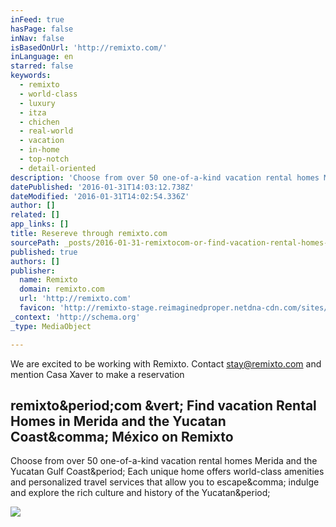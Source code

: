 ```yaml
---
inFeed: true
hasPage: false
inNav: false
isBasedOnUrl: 'http://remixto.com/'
inLanguage: en
starred: false
keywords:
  - remixto
  - world-class
  - luxury
  - itza
  - chichen
  - real-world
  - vacation
  - in-home
  - top-notch
  - detail-oriented
description: 'Choose from over 50 one-of-a-kind vacation rental homes Merida and the Yucatan Gulf Coast. Each unique home offers world-class amenities and personalized travel services that allow you to escape, indulge and explore the rich culture and history of the Yucatan.'
datePublished: '2016-01-31T14:03:12.738Z'
dateModified: '2016-01-31T14:02:54.336Z'
author: []
related: []
app_links: []
title: Resereve through remixto.com
sourcePath: _posts/2016-01-31-remixtocom-or-find-vacation-rental-homes-in-merida-and-the-y.md
published: true
authors: []
publisher:
  name: Remixto
  domain: remixto.com
  url: 'http://remixto.com'
  favicon: 'http://remixto-stage.reimaginedproper.netdna-cdn.com/sites/default/files/favicon.ico'
_context: 'http://schema.org'
_type: MediaObject

---
```

We are excited to be working with Remixto. Contact [stay@remixto.com][0] and mention Casa Xaver to make a reservation

<article style=""><h1>remixto&amp;period;com &amp;vert; Find vacation Rental Homes in Merida and the Yucatan Coast&amp;comma; México on Remixto</h1><p>Choose from over 50 one-of-a-kind vacation rental homes Merida and the Yucatan Gulf Coast&amp;period; Each unique home offers world-class amenities and personalized travel services that allow you to escape&amp;comma; indulge and explore the rich culture and history of the Yucatan&amp;period;</p><img src="http://remixto-stage.reimaginedproper.netdna-cdn.com/sites/default/files/alejandrina%20banner_0.jpg" /></article>



[0]: mailto:stay@remixto.com